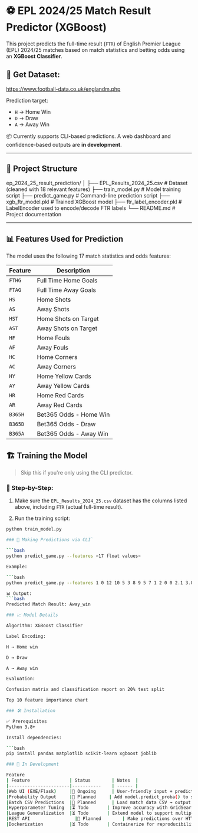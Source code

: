 # ⚽ EPL 2024/25 Match Result Predictor (XGBoost)

This project predicts the full-time result (`FTR`) of English Premier League (EPL) 2024/25 matches based on match statistics and betting odds using an **XGBoost Classifier**.

## 📁 Get Dataset:

https://www.football-data.co.uk/englandm.php

Prediction target:
- `H` → Home Win
- `D` → Draw
- `A` → Away Win

📦 Currently supports CLI-based predictions. A web dashboard and confidence-based outputs are **in development**.

---

## 📁 Project Structure

ep_2024_25_result_prediction/
│
├── EPL_Results_2024_25.csv # Dataset (cleaned with 18 relevant features)
├── train_model.py # Model training script
├── predict_game.py # Command-line prediction script
├── xgb_ftr_model.pkl # Trained XGBoost model
├── ftr_label_encoder.pkl # LabelEncoder used to encode/decode FTR labels
└── README.md # Project documentation


---

## 📊 Features Used for Prediction

The model uses the following 17 match statistics and odds features:

| Feature   | Description |
|-----------|-------------|
| `FTHG`    | Full Time Home Goals |
| `FTAG`    | Full Time Away Goals |
| `HS`      | Home Shots |
| `AS`      | Away Shots |
| `HST`     | Home Shots on Target |
| `AST`     | Away Shots on Target |
| `HF`      | Home Fouls |
| `AF`      | Away Fouls |
| `HC`      | Home Corners |
| `AC`      | Away Corners |
| `HY`      | Home Yellow Cards |
| `AY`      | Away Yellow Cards |
| `HR`      | Home Red Cards |
| `AR`      | Away Red Cards |
| `B365H`   | Bet365 Odds - Home Win |
| `B365D`   | Bet365 Odds - Draw |
| `B365A`   | Bet365 Odds - Away Win |


## 🏗️ Training the Model

> Skip this if you're only using the CLI predictor.

### 🔧 Step-by-Step:

1. Make sure the `EPL_Results_2024_25.csv` dataset has the columns listed above, including `FTR` (actual full-time result).

2. Run the training script:

```bash
python train_model.py

### 🎯 Making Predictions via CLI`

```bash
python predict_game.py --features <17 float values>

Example:

```bash
python predict_game.py --features 1 0 12 10 5 3 8 9 5 7 1 2 0 0 2.1 3.0 3.4

📊 Output:
```bash
Predicted Match Result: Away_win

### 📈 Model Details

Algorithm: XGBoost Classifier

Label Encoding:

H → Home win

D → Draw

A → Away win

Evaluation:

Confusion matrix and classification report on 20% test split

Top 10 feature importance chart

### 🛠️ Installation

✅ Prerequisites
Python 3.8+

Install dependencies:

```bash
pip install pandas matplotlib scikit-learn xgboost joblib

### 🚧 In Development

Feature		
| Feature               | Status        | Notes  | 
|-----------------------|-----------    | ------ |
|Web UI (EXE/Flask)	    |🔄 Ongoing	    | User-friendly input + prediction interface|
|Probability Output	    |🔄 Planned     | Add model.predict_proba() to show win/draw/loss confidence|
|Batch CSV Predictions	|🔄 Planned	    | Load match data CSV → output results in bulk|
|Hyperparameter Tuning	|⏳ Todo	      | Improve accuracy with GridSearchCV or Optuna|
|League Generalization	|⏳ Todo	      | Extend model to support multiple leagues (La Liga, Serie A, etc.)|
|REST API	              |🔄 Planned	    | Make predictions over HTTP requests (FastAPI or Flask-based API)|
|Dockerization	        |⏳ Todo	      | Containerize for reproducibility and deployment|



